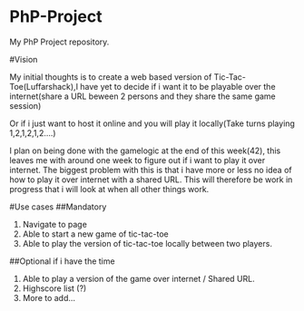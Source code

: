 # PhP-Project
My PhP Project repository.

#Vision

My initial thoughts is to create a web based version of Tic-Tac-Toe(Luffarshack),I have yet to decide if i want it to be playable over the internet(share a URL beween 2 persons and they share the same game session)

Or if i just want to host it online and you will play it locally(Take turns playing 1,2,1,2,1,2....)

I plan on being done with the gamelogic at the end of this week(42), this leaves me with around one week to figure out if i want to play it over internet. 
The biggest problem with this is that i have more or less no idea of how to play it over internet with a shared URL.
This will therefore be work in progress that i will look at when all other things work.

#Use cases
##Mandatory
1. Navigate to page
2. Able to start a new game of tic-tac-toe
3. Able to play the version of tic-tac-toe locally between two players.

##Optional
if i have the time
1. Able to play a version of the game over internet / Shared URL.
2. Highscore list (?)
3. More to add...